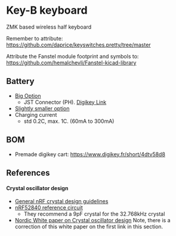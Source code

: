 # Key-B keyboard
ZMK based wireless half keyboard


Remember to attribute: https://github.com/daprice/keyswitches.pretty/tree/master

Attribute the Fanstel module footprint and symbols to: https://github.com/hemalchevli/Fanstel-kicad-library


## Battery
- [Big Option](https://www.amazon.fr/EEMB-Batterie-polym%C3%A8re-Rechargeable-connecteur/dp/B09DPPP8ZV/)
  - JST Connector (PH). [Digikey Link](https://www.amazon.fr/EEMB-Batterie-polym%C3%A8re-Rechargeable-connecteur/dp/B09DPPP8ZV/?th=1)
- [Slightly smaller option](https://www.amazon.fr/EEMB-Batterie-Rechargeable-Navigation-Enregistreur/dp/B08FD3V6TF)
- Charging current
  - std 0.2C, max. 1C. (60mA to 300mA)


## BOM

- Premade digikey cart: https://www.digikey.fr/short/4dtv58d8


## References

#### Crystal oscillator design
- [General nRF crystal design guidelines](https://devzone.nordicsemi.com/guides/hardware-design-test-and-measuring/b/nrf5x/posts/general-pcb-design-guidelines-for-nrf52)
- [nRF52840 reference circuit](https://infocenter.nordicsemi.com/index.jsp?topic=%2Fps_nrf52840%2Fref_circuitry.html)
  - They recommend a 9pF crystal for the 32.768kHz crystal
- [Nordic White paper on Crystal oscillator design](https://infocenter.nordicsemi.com/pdf/nwp_015.pdf?cp=12_12) Note, there is a correction of this white paper on the first link in this section.
